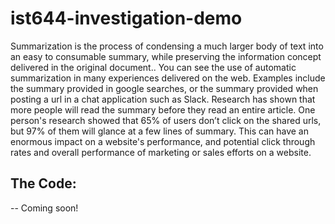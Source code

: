 # ist644-investigation-demo
Summarization is the process of condensing a much larger body of text into an easy to consumable summary, while preserving the information concept delivered in the original document.. You can see the use of automatic summarization in many experiences delivered on the web. Examples include the summary provided in google searches, or the summary provided when posting a url in a chat application such as Slack.
Research has shown that more people will read the summary before they read an entire article. One person's research showed that 65% of users don’t click on the shared urls, but 97% of them will glance at a few lines of summary. This can have an enormous impact on a website's performance, and potential click through rates and overall performance of marketing or sales efforts on a website.

## The Code:
-- Coming soon!

